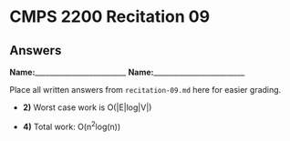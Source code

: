 # CMPS 2200 Recitation 09

## Answers

**Name:**_________________________
**Name:**_________________________


Place all written answers from `recitation-09.md` here for easier grading.



- **2)** Worst case work is O(|E|log|V|)

- **4)** Total work: O(n<sup>2</sup>log(n))
